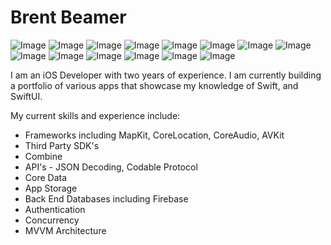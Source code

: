 
# Brent Beamer
![Image](https://img.shields.io/badge/Swift-white
) ![Image](https://img.shields.io/badge/SwiftUI-white
) ![Image](https://img.shields.io/badge/iOS-white
) ![Image](https://img.shields.io/badge/Combine-white
) ![Image](https://img.shields.io/badge/MapKit-white
) ![Image](https://img.shields.io/badge/CoreData-white
) ![Image](https://img.shields.io/badge/AppStorage-white
) ![Image](https://img.shields.io/badge/MVVM-white
) ![Image](https://img.shields.io/badge/API's-white
) ![Image](https://img.shields.io/badge/Back%20End%20Database-white
) ![Image](https://img.shields.io/badge/SDK's-white
) ![Image](https://img.shields.io/badge/Concurrency-white
) ![Image](https://img.shields.io/badge/AVKit-white
) ![Image](https://img.shields.io/badge/CoreAudio-white
)

I am an iOS Developer with two years of experience. I am currently building a portfolio of various apps that showcase my knowledge of Swift, and SwiftUI. 

My current skills and experience include:

- Frameworks including MapKit, CoreLocation, CoreAudio, AVKit
- Third Party SDK's
- Combine
- API's - JSON Decoding, Codable Protocol
- Core Data
- App Storage
- Back End Databases including Firebase
- Authentication
- Concurrency
- MVVM Architecture 





